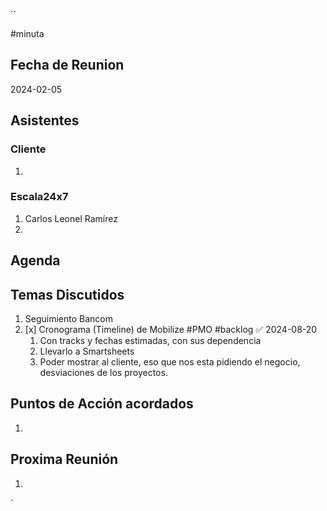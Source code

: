 ``

#minuta
## Fecha de Reunion
2024-02-05

## Asistentes

### Cliente
1. 
### Escala24x7
1. Carlos Leonel Ramírez
2. 

## Agenda

## Temas Discutidos
1. Seguimiento Bancom
3. [x] Cronograma (Timeline) de Mobilize #PMO #backlog ✅ 2024-08-20
	1. Con tracks y fechas estimadas, con sus dependencia
	2. Llevarlo a Smartsheets
	3. Poder mostrar al cliente, eso que nos esta pidiendo el negocio, desviaciones de los proyectos.

## Puntos de Acción acordados
1. 

## Proxima Reunión
1.  

`